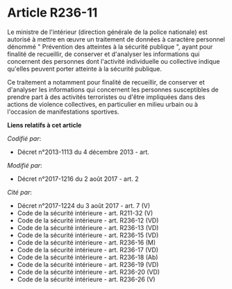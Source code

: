 # Article R236-11

Le ministre de l'intérieur (direction générale de la police nationale) est autorisé à mettre en œuvre un traitement de
données à caractère personnel dénommé " Prévention des atteintes à la sécurité publique ", ayant pour finalité de recueillir,
de conserver et d'analyser les informations qui concernent des personnes dont l'activité individuelle ou collective indique
qu'elles peuvent porter atteinte à la sécurité publique.

Ce traitement a notamment pour finalité de recueillir, de conserver et d'analyser les informations qui concernent les
personnes susceptibles de prendre part à des activités terroristes ou d'être impliquées dans des actions de violence
collectives, en particulier en milieu urbain ou à l'occasion de manifestations sportives.

**Liens relatifs à cet article**

_Codifié par_:

  - Décret n°2013-1113 du 4 décembre 2013 - art.

_Modifié par_:

  - Décret n°2017-1216 du 2 août 2017 - art. 2

_Cité par_:

  - Décret n°2017-1224 du 3 août 2017 - art. 7 (V)
  - Code de la sécurité intérieure - art. R211-32 (V)
  - Code de la sécurité intérieure - art. R236-12 (VD)
  - Code de la sécurité intérieure - art. R236-13 (VD)
  - Code de la sécurité intérieure - art. R236-15 (VD)
  - Code de la sécurité intérieure - art. R236-16 (M)
  - Code de la sécurité intérieure - art. R236-17 (VD)
  - Code de la sécurité intérieure - art. R236-18 (Ab)
  - Code de la sécurité intérieure - art. R236-19 (VD)
  - Code de la sécurité intérieure - art. R236-20 (VD)
  - Code de la sécurité intérieure - art. R236-26 (V)
